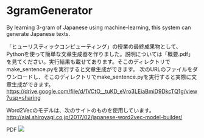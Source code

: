 # 3gramGenerator
By learning 3-gram of Japanese using machine-learning, this system can generate Japanese texts.

「ヒューリスティックコンピューティング」の授業の最終成果物として、Pythonを使って簡単な文章生成器を作りました。説明については「概要.pdf」を見てください。実行結果も載せてあります。そこのディレクトリでmake_sentence.pyを実行すると文章生成ができます。
次のURLのファイルをダウンロードし、そこのディレクトリでmake_sentence.pyを実行すると実際に文章生成ができます。
https://drive.google.com/file/d/1VCtO__tuKD_eVro3LEiaBmiD9DkcTQ1g/view?usp=sharing

Word2Vecのモデルは、次のサイトのものを使用しています。
http://aial.shiroyagi.co.jp/2017/02/japanese-word2vec-model-builder/

PDF
<img src="https://github.com/GoNishimura/images/blob/master/概要.pdf">
